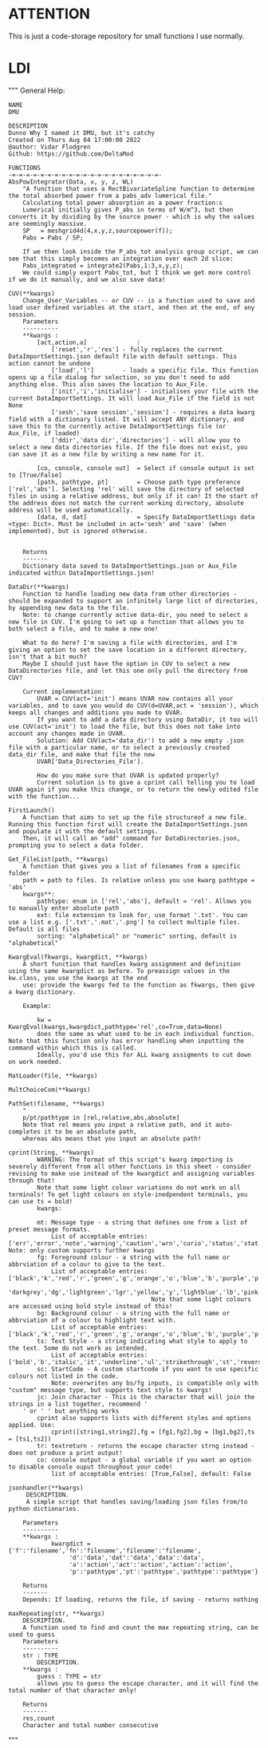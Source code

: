 # ATTENTION
This is just a code-storage repository for small functions I use normally. 
 
# LDI

 """ 
    General Help:

    NAME
    DMU

    DESCRIPTION
    Dunno Why I named it DMU, but it's catchy
    Created on Thurs Aug 04 17:00:00 2022
    @author: Vidar Flodgren
    Github: https://github.com/DeltaMod

    FUNCTIONS
    -=-=-=-=-=-=-=-=-=-=-=-=-=-=-=-=-=-=-=-=-=-
    AbsPowIntegrator(Data, x, y, z, WL)
        "A function that uses a RectBivariateSpline function to determine the total absorbed power from a pabs_adv lumerical file."
        Calculating total power absorption as a power fraction:s
        Lumerical initially gives P_abs in terms of W/m^3, but then converts it by dividing by the source power - which is why the values are seemingly massive. 
        SP   = meshgrid4d(4,x,y,z,sourcepower(f));
        Pabs = Pabs / SP;
        
        If we then look inside the P_abs_tot analysis group script, we can see that this simply becomes an integration over each 2d slice:
        Pabs_integrated = integrate2(Pabs,1:3,x,y,z);
        We could simply export Pabs_tot, but I think we get more control if we do it manually, and we also save data!
    
    CUV(**kwargs)
        Change_User_Variables -- or CUV -- is a function used to save and load user defined variables at the start, and then at the end, of any session.
        Parameters
        ----------
        **kwargs : 
            [act,action,a]              : 
                ['reset','r','res'] - fully replaces the current DataImportSettings.json default file with default settings. This action cannot be undone
                ['load','l']        - loads a specific file. This function opens up a file dialog for selection, so you don't need to add anything else. This also saves the location to Aux_File.
                ['init','i','initialise'] - initialises your file with the current DataImportSettings. It will load Aux_File if the field is not None
                ['sesh','save session','session'] - requires a data kwarg field with a dictionary listed. It will accept ANY dictionary, and save this to the currently active DataImportSettings file (or Aux_File, if loaded)
                ['ddir','data dir','directories'] - will allow you to select a new data directories file. If the file does not exist, you can save it as a new file by writing a new name for it. 
                
            [co, console, console out]  = Select if console output is set to [True/False]
            [path, pathtype, pt]        = Choose path type preference ['rel','abs']. Selecting 'rel' will save the directory of selected files in using a relative address, but only if it can! It the start of the address does not match the current working directory, absolute address will be used automatically.
            [data, d, dat]              = Specify DataImportSettings data <type: Dict>. Must be included in act='sesh' and 'save' (when implemented), but is ignored otherwise. 
            
        
        Returns 
        -------
        Dictionary data saved to DataImportSettings.json or Aux_File indicated within DataImportSettings.json!
    
    DataDir(**kwargs)
        Function to handle loading new data from other directories - should be expanded to support an infinitely large list of directories, by appending new data to the file.
        Note: to change currently active data-dir, you need to select a new file in CUV. I'm going to set up a function that allows you to both select a file, and to make a new one! 
        
        What to do here? I'm saving a file with directories, and I'm giving an option to set the save location in a different directory, isn't that a bit much?
        Maybe I should just have the option in CUV to select a new DataDirectories file, and let this one only pull the directory from CUV?
        
        Current implementation:
            UVAR = CUV(act='init') means UVAR now contains all your variables, and to save you would do CUV(d=UVAR,act = 'session'), which keeps all changes and additions you made to UVAR.
            If you want to add a data directory using DataDir, it too will use CUV(act='init') to load the file, but this does not take into account any changes made in UVAR.
            Solution: Add CUV(act='data_dir') to add a new empty .json file with a particular name, or to select a previously created data_dir file, and make that file the new 
            UVAR['Data_Directories_File']. 
            
            How do you make sure that UVAR is updated properly? 
            Current solution is to give a cprint call telling you to load UVAR again if you make this change, or to return the newly edited file with the function...
    
    FirstLaunch()
        A function that aims to set up the file structureof a new file. Running this function first will create the DataImportSettings.json and populate it with the default settings.
        Then, it will call an "add" command for DataDirectories.json, prompting you to select a data folder.
    
    Get_FileList(path, **kwargs)
        A function that gives you a list of filenames from a specific folder
        path = path to files. Is relative unless you use kwarg pathtype = 'abs'
        kwargs**:
            pathtype: enum in ['rel','abs'], default = 'rel'. Allows you to manually enter absolute path    
            ext: file extension to look for, use format '.txt'. You can use a list e.g. ['.txt','.mat','.png'] to collect multiple files. Default is all files
            sorting: "alphabetical" or "numeric" sorting, default is "alphabetical"
    
    KwargEval(fkwargs, kwargdict, **kwargs)
        A short function that handles kwarg assignment and definition using the same kwargdict as before. To preassign values in the kw.class, you use the kwargs at the end
        use: provide the kwargs fed to the function as fkwargs, then give a kwarg dictionary. 
        
        Example:
            
            kw = KwargEval(kwargs,kwargdict,pathtype='rel',co=True,data=None)
            does the same as what used to be in each individual function. Note that this function only has error handling when inputting the command within which this is called.
            Ideally, you'd use this for ALL kwarg assigments to cut down on work needed.
    
    MatLoader(file, **kwargs)
    
    MultChoiceCom(**kwargs)
    
    PathSet(filename, **kwargs)
        "
        p/pt/pathtype in [rel,relative,abs,absolute]
        Note that rel means you input a relative path, and it auto-completes it to be an absolute path, 
        whereas abs means that you input an absolute path!
    
    cprint(String, **kwargs)
            WARNING: The format of this script's kwarg importing is severely different from all other functions in this sheet - consider revising to make use instead of the kwargdict and assigning variables through that!
            Note that some light colour variations do not work on all terminals! To get light colours on style-inedpendent terminals, you can use ts = bold!
            kwargs:
            
            mt: Message type - a string that defines one from a list of preset message formats. 
                List of acceptable entries: ['err','error','note','warning','caution','wrn','curio','status','stat','custom']. Note: only custom supports further kwargs
            fg: Foreground colour - a string with the full name or abbrviation of a colour to give to the text.
                List of acceptable entries: ['black','k','red','r','green','g','orange','o','blue','b','purple','p','cyan','c','lightgrey','lg',
                                             'darkgrey','dg','lightgreen','lgr','yellow','y','lightblue','lb','pink','pk','lightcyan','lc']
                                            Note that some light colours are accessed using bold style instead of this!
            bg: Background colour - a string with the full name or abbrviation of a colour to highlight text with.
                List of acceptable entries: ['black','k','red','r','green','g','orange','o','blue','b','purple','p','cyan','c','lightgrey','lg']
            ts: Text Style - a string indicating what style to apply to the text. Some do not work as intended.
                List of acceptable entries: ['bold','b','italic','it','underline','ul','strikethrough','st','reverse','rev','disable','db','invisible','inv']
            sc: StartCode - A custom startcode if you want to use specific colours not listed in the code. 
                Note: overwrites any bs/fg inputs, is compatible only with "custom" message type, but supports text style ts kwargs!
            jc: Join character - This is the character that will join the strings in a list together, recommend '
        ' or ' ' but anything works 
            cprint also supports lists with different styles and options applied. Use:
                cprint([string1,string2],fg = [fg1,fg2],bg = [bg1,bg2],ts = [ts1,ts2])
            tr: textreturn - returns the escape character strng instead - does not produce a print output!
            co: console output - a global variable if you want an option to disable console ouput throughout your code!
                list of acceptable entries: [True,False], default: False
    
    jsonhandler(**kwargs)
         DESCRIPTION.
         A simple script that handles saving/loading json files from/to python dictionaries. 
        
        Parameters
        ----------
        **kwargs :
                kwargdict = {'f':'filename','fn':'filename','filename':'filename',
                     'd':'data','dat':'data','data':'data',
                     'a':'action','act':'action','action':'action',
                     'p':'pathtype','pt':'pathtype','pathtype':'pathtype'}
        
        Returns
        -------
        Depends: If loading, returns the file, if saving - returns nothing
    
    maxRepeating(str, **kwargs)
        DESCRIPTION.
        A function used to find and count the max repeating string, can be used to guess
        Parameters
        ----------
        str : TYPE
            DESCRIPTION.
        **kwargs : 
            guess : TYPE = str
            allows you to guess the escape character, and it will find the total number of that character only!
        
        Returns
        -------
        res,count
        Character and total number consecutive

"""
